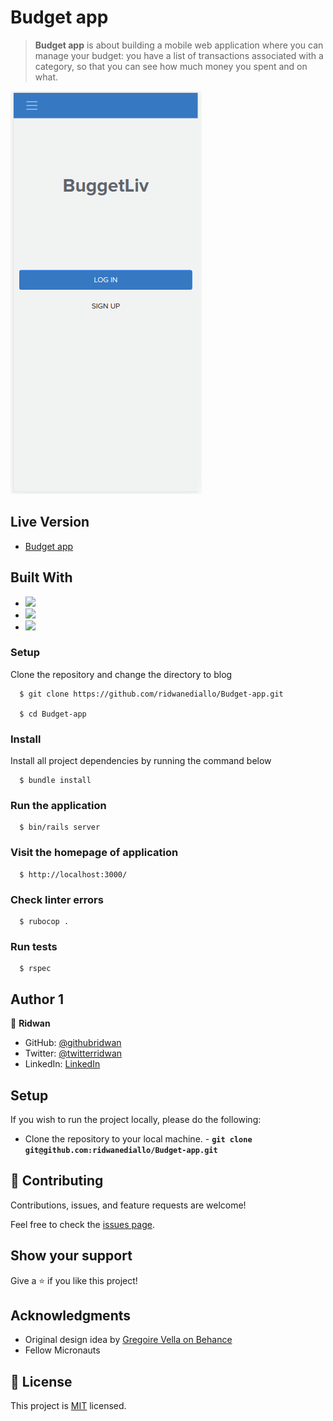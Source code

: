 # Budget app


> **Budget app** is about building a mobile web application where you can manage your budget: you have a list of transactions associated with a category, so that you can see how much money you spent and on what.



![budget-app screenshot](./app/assets/images/budget-app.png)

## Live Version
- [Budget app](https://ridridgo.onrender.com/)

<!-- - [heroku](https://budgetliv.herokuapp.com/) -->
<!-- - [video-demo](https://youtu.be/9T7Woh7oXmM) -->
## Built With

- ![](https://img.shields.io/badge/Github-blueviolet)
- ![](https://img.shields.io/badge/Ruby_On_Rails-red)
- ![](https://img.shields.io/badge/Bootstrap-blueviolet)

### Setup
Clone the repository and change the directory to blog

```
  $ git clone https://github.com/ridwanediallo/Budget-app.git

  $ cd Budget-app
```

### Install
Install all project dependencies by running the command below

```
  $ bundle install
```

### Run the application
```
  $ bin/rails server
```

### Visit the homepage of application
```
  $ http://localhost:3000/
```

### Check linter errors
```
  $ rubocop .
```

### Run tests
```
  $ rspec
```
## Author 1

👤 **Ridwan**

- GitHub: [@githubridwan](https://github.com/ridwanediallo)
- Twitter: [@twitterridwan](https://twitter.com/RidwaneD)
- LinkedIn: [LinkedIn](https://www.linkedin.com/in/ridwan-diallo)

## Setup

If you wish to run the project locally, please do the following:

- Clone the repository to your local machine. - **`git clone git@github.com:ridwanediallo/Budget-app.git`**

## 🤝 Contributing

Contributions, issues, and feature requests are welcome!

Feel free to check the [issues page](https://github.com/ridwanediallo/Budget-app/issues).

## Show your support

Give a ⭐️ if you like this project!

## Acknowledgments

- Original design idea by [Gregoire Vella on Behance](https://www.behance.net/gregoirevella)
- Fellow Micronauts

## 📝 License

This project is [MIT](./MIT.md) licensed.
